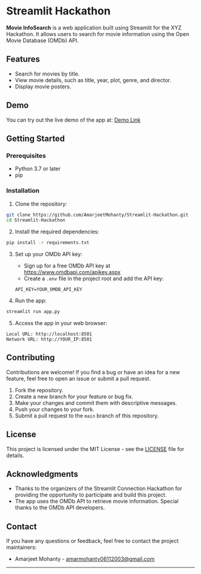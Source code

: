 # Streamlit Hackathon



**Movie InfoSearch** is a web application built using Streamlit for the XYZ Hackathon. It allows users to search for movie information using the Open Movie Database (OMDb) API.

## Features

- Search for movies by title.
- View movie details, such as title, year, plot, genre, and director.
- Display movie posters.

## Demo

You can try out the live demo of the app at: [Demo Link](https://your-demo-link.com)

## Getting Started

### Prerequisites

- Python 3.7 or later
- pip

### Installation

1. Clone the repository:

```bash
git clone https://github.com/AmarjeetMohanty/Streamlit-Hackathon.git
cd Streamlit-Hackathon
```

2. Install the required dependencies:

```bash
pip install -r requirements.txt
```

3. Set up your OMDb API key:

    - Sign up for a free OMDb API key at https://www.omdbapi.com/apikey.aspx
    - Create a `.env` file in the project root and add the API key:

    ```plaintext
    API_KEY=YOUR_OMDB_API_KEY
    ```

4. Run the app:

```bash
streamlit run app.py
```

5. Access the app in your web browser:

```
Local URL: http://localhost:8501
Network URL: http://YOUR_IP:8501
```

## Contributing

Contributions are welcome! If you find a bug or have an idea for a new feature, feel free to open an issue or submit a pull request.

1. Fork the repository.
2. Create a new branch for your feature or bug fix.
3. Make your changes and commit them with descriptive messages.
4. Push your changes to your fork.
5. Submit a pull request to the `main` branch of this repository.

## License

This project is licensed under the MIT License - see the [LICENSE](LICENSE) file for details.

## Acknowledgments

- Thanks to the organizers of the Streamlit Connection Hackathon for providing the opportunity to participate and build this project.
- The app uses the OMDb API to retrieve movie information. Special thanks to the OMDb API developers.

## Contact

If you have any questions or feedback, feel free to contact the project maintainers:

- Amarjeet Mohanty - amarmohanty06112003@gmail.com

---


